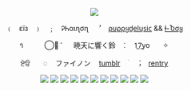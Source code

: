 <div align="center">

![](https://files.catbox.moe/bhoc6i.webp)

﹙ㅤεїзㅤ﹚ㅤ﹔ㅤᎮᏂαιɳσɳㅤ︐ㅤ[ρυρρყd̲e̲l̲u̲s̲i̲c̲](https://www.tumblr.com/pupyzu/652436072276672512/puppy-delusic-puppy-eomic?source=share)  &&  [ƚ-Ⴆσყ](https://www.tumblr.com/rabidbatboy/749121881962053632/tboy-flag-a-flag-for-transboystboys-in?source=share)

 𑇗ㅤㅤㅤ ⃝🍵ܶㅤㅤ	暁天に響く鈴ㅤ ⁚ㅤ 1̲7̲yoㅤㅤ✧
 
ਏਓㅤㅤ◌ㅤ	ファイノン ㅤ[tumblr](https://www.tumblr.com/phaexie)ㅤ ׄㅤ︔ㅤ[rentry](https://rentry.co/puppyprincey) 

 ![](https://64.media.tumblr.com/434da1dbb244d36841f4367b7386349c/4f567b7bd2a2aa7f-08/s100x200/8e731719e2b093fb00cb04cdeae1972df1cf59a4.pnj)
 ![](https://64.media.tumblr.com/80d7f1e51ef0f207b3426ee8336c1ce6/4f567b7bd2a2aa7f-65/s100x200/730f4bd6439884fc18561583280f7a48e7cbd454.pnj) 
 ![](https://64.media.tumblr.com/6a3336906b43e81065af953a3930c83f/4f567b7bd2a2aa7f-78/s100x200/826f5422eb653e67a09d8a75ee4d224437ad96fd.pnj) 
 ![](https://64.media.tumblr.com/f924164771884f008f1f28e4c0a6fe12/4f567b7bd2a2aa7f-f1/s100x200/f22cddca29091bf8134f5a7abe907c67d1ea0f36.pnj)
 ![](https://64.media.tumblr.com/b11de64e0415c09d0480a1b950fa879b/4f567b7bd2a2aa7f-b2/s100x200/ce7dc3831d6abdf2052c14ae1f083d8cb3dd57fb.pnj)
 ![](https://64.media.tumblr.com/dd0c62a43ec6141b4b761785a94a1ff6/4f567b7bd2a2aa7f-cf/s100x200/a30ef3e49bebdf616b59bf27d35509c1397d7a98.pnj)
 ![](https://64.media.tumblr.com/1a5793f4b85af685df065e715c2a499b/4f567b7bd2a2aa7f-ba/s100x200/d8dda489515ecd5089b3593eb0faaff25389cec4.pnj)
 ![](https://64.media.tumblr.com/4acb627c01cfb973644338de69ba13e3/4f567b7bd2a2aa7f-70/s100x200/3d1831f1fe0eb7c8c8a60cdd5663a5d313f3a3c8.pnj)
 ![](https://64.media.tumblr.com/8c0aca1a8091ea60402668bf621fde06/4f567b7bd2a2aa7f-74/s100x200/6fb9433f7655bc0778271cfcfcfb43abb0692345.pnj)
 ![](https://64.media.tumblr.com/980cea6f4dc451d882078f6a25c22292/4f567b7bd2a2aa7f-d0/s100x200/6420683a020b883c59cdac06982abab4d4ac1efc.pnj)
 ![](https://64.media.tumblr.com/eb699aa9c91ab092476f8ab717c459e4/4f567b7bd2a2aa7f-2d/s100x200/2c21f262aac690eb30b0acbbccac6332093f2bc5.pnj)
